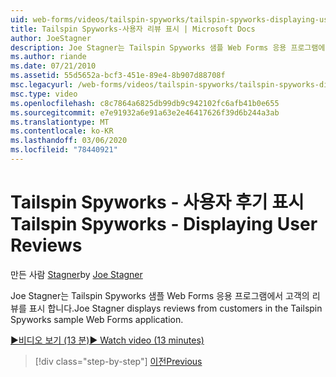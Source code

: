 ```yaml
---
uid: web-forms/videos/tailspin-spyworks/tailspin-spyworks-displaying-user-reviews
title: Tailspin Spyworks-사용자 리뷰 표시 | Microsoft Docs
author: JoeStagner
description: Joe Stagner는 Tailspin Spyworks 샘플 Web Forms 응용 프로그램에서 고객의 리뷰를 표시 합니다.
ms.author: riande
ms.date: 07/21/2010
ms.assetid: 55d5652a-bcf3-451e-89e4-8b907d88708f
msc.legacyurl: /web-forms/videos/tailspin-spyworks/tailspin-spyworks-displaying-user-reviews
msc.type: video
ms.openlocfilehash: c8c7864a6825db99db9c942102fc6afb41b0e655
ms.sourcegitcommit: e7e91932a6e91a63e2e46417626f39d6b244a3ab
ms.translationtype: MT
ms.contentlocale: ko-KR
ms.lasthandoff: 03/06/2020
ms.locfileid: "78440921"
---
```

# <a name="tailspin-spyworks---displaying-user-reviews"></a><span data-ttu-id="d641f-103">Tailspin Spyworks - 사용자 후기 표시</span><span class="sxs-lookup"><span data-stu-id="d641f-103">Tailspin Spyworks - Displaying User Reviews</span></span>

<span data-ttu-id="d641f-104">만든 사람 [Stagner](https://github.com/JoeStagner)</span><span class="sxs-lookup"><span data-stu-id="d641f-104">by [Joe Stagner](https://github.com/JoeStagner)</span></span>

<span data-ttu-id="d641f-105">Joe Stagner는 Tailspin Spyworks 샘플 Web Forms 응용 프로그램에서 고객의 리뷰를 표시 합니다.</span><span class="sxs-lookup"><span data-stu-id="d641f-105">Joe Stagner displays reviews from customers in the Tailspin Spyworks sample Web Forms application.</span></span>

[<span data-ttu-id="d641f-106">&#9654;비디오 보기 (13 분)</span><span class="sxs-lookup"><span data-stu-id="d641f-106">&#9654; Watch video (13 minutes)</span></span>](https://channel9.msdn.com/Blogs/ASP-NET-Site-Videos/tailspin-spyworks-displaying-user-reviews)

> [!div class="step-by-step"]
> [<span data-ttu-id="d641f-107">이전</span><span class="sxs-lookup"><span data-stu-id="d641f-107">Previous</span></span>](tailspin-spyworks-adding-user-product-reviews.md)
